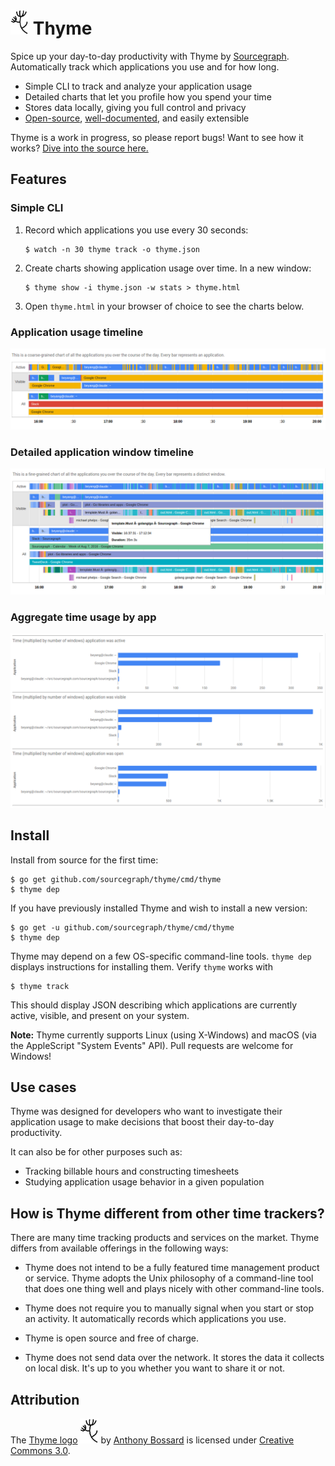 # <img alt="logo" src="/assets/images/thyme.png" height="40"> Thyme

Spice up your day-to-day productivity with Thyme by [Sourcegraph](sourcegraph.com). Automatically track
which applications you use and for how long.

- Simple CLI to track and analyze your application usage
- Detailed charts that let you profile how you spend your time
- Stores data locally, giving you full control and privacy
- [Open-source](https://sourcegraph.com/github.com/sourcegraph/thyme/-/def/GoPackage/github.com/sourcegraph/thyme/cmd/thyme/-/main.go/TrackCmd/Execute), [well-documented](https://godoc.org/github.com/sourcegraph/thyme), and easily extensible

Thyme is a work in progress, so please report bugs! Want to see how it works? [Dive into the source here.](https://sourcegraph.com/github.com/sourcegraph/thyme/-/def/GoPackage/github.com/sourcegraph/thyme/cmd/thyme/-/main.go/TrackCmd/Execute)

## Features

### Simple CLI

1. Record which applications you use every 30 seconds:
   ```
   $ watch -n 30 thyme track -o thyme.json
   ```

2. Create charts showing application usage over time. In a new window:
   ```
   $ thyme show -i thyme.json -w stats > thyme.html
   ```

3. Open `thyme.html` in your browser of choice to see the charts
   below.

### Application usage timeline

![Application usage timeline](/assets/images/app_coarse.png)

### Detailed application window timeline

![Application usage timeline](/assets/images/app_fine.png)

### Aggregate time usage by app

![Application usage timeline](/assets/images/agg.png)


## Install

Install from source for the first time:

```
$ go get github.com/sourcegraph/thyme/cmd/thyme
$ thyme dep
```

If you have previously installed Thyme and wish to install a new version:

```
$ go get -u github.com/sourcegraph/thyme/cmd/thyme
$ thyme dep
```

Thyme may depend on a few OS-specific command-line tools. `thyme dep` displays instructions for installing them. Verify
`thyme` works with

```
$ thyme track
```

This should display JSON describing which applications are currently active, visible, and present on your system.

**Note:** Thyme currently supports Linux (using X-Windows) and macOS (via the AppleScript "System Events" API). Pull
requests are welcome for Windows!

## Use cases

Thyme was designed for developers who want to investigate their
application usage to make decisions that boost their day-to-day
productivity.

It can also be for other purposes such as:

- Tracking billable hours and constructing timesheets
- Studying application usage behavior in a given population

## How is Thyme different from other time trackers?

There are many time tracking products and services on the market.
Thyme differs from available offerings in the following ways:

- Thyme does not intend to be a fully featured time management product
  or service. Thyme adopts the Unix philosophy of a command-line tool
  that does one thing well and plays nicely with other command-line
  tools.

- Thyme does not require you to manually signal when you start or stop
  an activity. It automatically records which applications you use.

- Thyme is open source and free of charge.

- Thyme does not send data over the network. It stores the data it
  collects on local disk. It's up to you whether you want to share it
  or not.

## Attribution

The [Thyme logo](https://thenounproject.com/term/thyme/356887/)
<img alt="logo" src="/assets/images/thyme.png" height="40"> by
[Anthony Bossard](https://thenounproject.com/le101edaltonien/) is
licensed under
[Creative Commons 3.0](https://creativecommons.org/licenses/by/3.0/us/).
